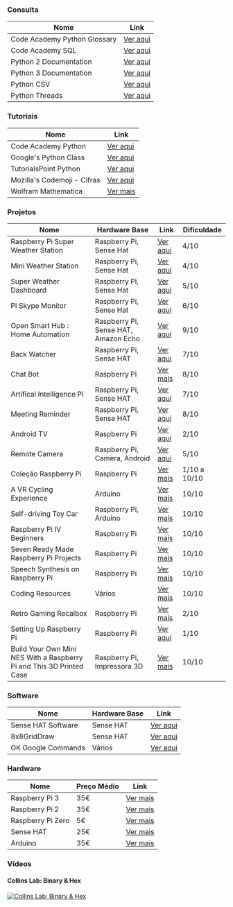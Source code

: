 ### Consulta  

|Nome  |Link  |
|---|---|
|Code Academy Python Glossary  |[Ver aqui](https://www.codecademy.com/articles/glossary-python)  |  
|Code Academy SQL  |[Ver aqui](https://www.codecademy.com/learn/learn-sql)  |  
|Python 2 Documentation  |[Ver aqui](https://docs.python.org/2/)  |  
|Python 3 Documentation  |[Ver aqui](https://docs.python.org/3/)  |  
|Python CSV  |[Ver aqui](https://pythonprogramming.net/reading-csv-files-python-3/)  |  
|Python Threads  |[Ver aqui](https://pymotw.com/2/threading/)  |  
  
### Tutoriais  
  
|Nome  |Link  |
|---|---|  
|Code Academy Python |[Ver aqui](https://www.codecademy.com/learn/python)  |  
|Google's Python Class  |[Ver aqui](https://developers.google.com/edu/python/)  |  
|TutorialsPoint Python  |[Ver aqui](http://www.tutorialspoint.com/python/)  |  
|Mozilla's Codemoji - Cifras  |[Ver aqui](https://codemoji.org/#/welcome)  |  
|Wolfram Mathematica  |[Ver mais](https://www.raspberrypi.org/learning/getting-started-with-mathematica/)  |  
  
### Projetos  
  
|Nome  |Hardware Base  |Link  |Dificuldade |
|---|---|---|---|
|Raspberry Pi Super Weather Station  |Raspberry Pi, Sense Hat  |[Ver aqui](http://www.instructables.com/id/Build-a-Raspberry-Pi-SUPER-Weather-Station/)  |4/10  |  
|Mini Weather Station  |Raspberry Pi, Sense Hat  |[Ver aqui](https://www.hackster.io/idreams/make-a-mini-weather-station-with-a-raspberry-pi-2-and-sense-447866?ref=part&ref_id=13643&offset=1)  |4/10  |  
|Super Weather Dashboard  |Raspberry Pi, Sense Hat  |[Ver aqui](http://hackaday.com/2015/10/25/raspberry-pi-sense-hat-super-weather-dashboard/)  |5/10  |  
|Pi Skype Monitor  |Raspberry Pi, Sense Hat  |[Ver aqui](https://www.hackster.io/corky2003/pi-skype-monitor-ddc391?ref=platform&ref_id=425_trending__beginner_&offset=67)  |6/10  |  
|Open Smart Hub : Home Automation  |Raspberry Pi, Sense HAT, Amazon Echo  |[Ver aqui](https://www.hackster.io/anthony-ngu/open-source-home-hub-26e5c7)  |9/10  |  
|Back Watcher  |Raspberry Pi, Sense HAT  |[Ver aqui](https://github.com/NunoFilipeSantos/finappsparty2015)  |7/10  |  
|Chat Bot  |Raspberry Pi  |[Ver mais](http://lifehacker.com/how-i-turned-my-resume-into-a-chat-bot-1775565350)  |8/10  |  
|Artifical Intelligence Pi  |Raspberry Pi, Sense HAT  |[Ver aqui](https://github.com/the-raspberry-pi-guy/Artificial-Intelligence-Pi)  |7/10  |  
|Meeting Reminder  |Raspberry Pi, Sense HAT  |[Ver aqui](http://makezine.com/projects/get-a-flashing-meeting-reminder-with-a-raspberry-pi/)  |8/10  |  
|Android TV  |Raspberry Pi  |[Ver aqui](http://geektillithertz.com/wordpress/index.php/2016/06/02/android-tv-for-raspberry-pi-3/)  |2/10  |  
|Remote Camera  |Raspberry Pi, Camera, Android  |[Ver aqui](http://www.butterflytv.net/en/2015/07/01/build-a-camera-with-raspberry-pi-to-watch-live-on-mobile/)  |5/10  |  
|Coleção Raspberry Pi  |Raspberry Pi  |[Ver mais](https://www.raspberrypi.org/resources/)  |1/10 a 10/10  |
|A VR Cycling Experience  |Arduino  |[Ver mais](https://pauldyan.wordpress.com/2016/01/24/my-vr-bike/)   |10/10  |
|Self-driving Toy Car  |Raspberry Pi, Arduino  |[Ver mais](http://fossbytes.com/programmer-makes-self-driving-toy-car-powered-by-raspberry-pi-arduino-python/)  |10/10  |
|Raspberry Pi IV Beginners  |Raspberry Pi  |[Ver mais](https://www.youtube.com/user/RaspberryPiBeginners/playlists)  |10/10  |
|Seven Ready Made Raspberry Pi Projects  |Raspberry Pi  |[Ver mais](http://lifehacker.com/seven-ready-made-raspberry-pi-projects-you-can-install-1691368805)  |10/10  |
|Speech Synthesis on Raspberry Pi  |Raspberry Pi  |[Ver mais](https://learn.adafruit.com/speech-synthesis-on-the-raspberry-pi)  |10/10  |
|Coding Resources |Vários |[Ver mais](http://resources.thecodingcorner.com/search/label/5%20Stars) |10/10  |  
|Retro Gaming Recalbox  |Raspberry Pi  |[Ver mais](http://www.recalbox.com)  |2/10  |  
|Setting Up Raspberry Pi  |Raspberry Pi  |[Ver aqui](http://lifehacker.com/the-always-up-to-date-guide-to-setting-up-your-raspberr-1781419054)  |1/10  |  
|Build Your Own Mini NES With a Raspberry Pi and This 3D Printed Case  |Raspberry Pi, Impressora 3D  |[Ver mais](http://lifehacker.com/build-your-own-mini-nes-with-a-raspberry-pi-and-this-3d-1783674650)  |10/10 |
  
### Software  
  
|Nome  |Hardware Base  |Link  | 
|---|---|---|   
|Sense HAT Software|Sense HAT  |[Ver aqui](http://pythonhosted.org/sense-hat/)  |  
|8x8GridDraw |Sense HAT  |[Ver aqui](https://github.com/topshed/RPi_8x8GridDraw)  | 
|OK Google Commands  |Vários  |[Ver aqui](http://ok-google.io)  |   
  
### Hardware  

|Nome  |Preço Médio  |Link  |
|---|---|---|  
|Raspberry Pi 3 |35€ |[Ver mais](https://www.raspberrypi.org/blog/raspberry-pi-3-on-sale/) |  
|Raspberry Pi 2  |35€  |[Ver mais](https://www.raspberrypi.org/products/raspberry-pi-2-model-b/)  |
|Raspberry Pi Zero |5€ |[Ver mais](https://www.raspberrypi.org/products/pi-zero/) |  
|Sense HAT  |25€  |[Ver mais](https://www.raspberrypi.org/products/sense-hat/)  |
|Arduino  |35€  |[Ver mais](https://store.arduino.cc/product/GBX00066)  |
  
### Vídeos  
  
#### Collins Lab: Binary & Hex
[![Collins Lab: Binary & Hex](http://img.youtube.com/vi/jvx-NrILgpE/0.jpg)](https://www.youtube.com/watch?v=jvx-NrILgpE)  
  